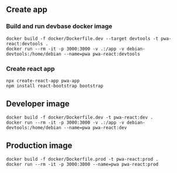 
## Create app
### Build and run devbase docker image
```
docker build -f docker/Dockerfile.dev --target devtools -t pwa-react:devtools .
docker run --rm -it -p 3000:3000 -v .:/app -v debian-devtools:/home/debian --name=pwa pwa-react:devtools
```


### Create react app

```
npx create-react-app pwa-app
npm install react-bootstrap bootstrap 
```



## Developer image

```
docker build -f docker/Dockerfile.dev -t pwa-react:dev .
docker run --rm -it -p 3000:3000 -v .:/app -v debian-devtools:/home/debian --name=pwa pwa-react:dev
```


## Production image
```
docker build -f docker/Dockerfile.prod -t pwa-react:prod .
docker run --rm -it -p 3000:3000 --name=pwa pwa-react:prod
```
